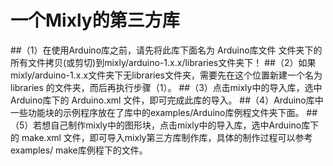 # 一个Mixly的第三方库
##（1）在使用Arduino库之前，请先将此库下面名为 Arduino库文件 文件夹下的所有文件拷贝(或剪切)到mixly/arduino-1.x.x/libraries文件夹下！
##（2）如果mixly/arduino-1.x.x文件夹下无libraries文件夹，需要先在这个位置新建一个名为 libraries 的文件夹，而后再执行步骤（1）。
##（3）点击mixly中的导入库，选中Arduino库下的 Arduino.xml 文件，即可完成此库的导入。
##（4）Arduino库中一些功能块的示例程序放在了库中的examples/Arduino库例程文件夹下面。
##（5）若想自己制作mixly中的图形块，点击mixly中的导入库，选中Arduino库下的 make.xml 文件，即可导入mixly第三方库制作库，具体的制作过程可以参考examples/
 make库例程下的文件。
